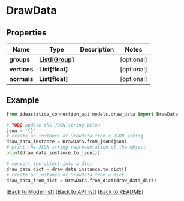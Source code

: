 # DrawData


## Properties

Name | Type | Description | Notes
------------ | ------------- | ------------- | -------------
**groups** | [**List[IGroup]**](IGroup.md) |  | [optional] 
**vertices** | **List[float]** |  | [optional] 
**normals** | **List[float]** |  | [optional] 

## Example

```python
from ideastatica_connection_api.models.draw_data import DrawData

# TODO update the JSON string below
json = "{}"
# create an instance of DrawData from a JSON string
draw_data_instance = DrawData.from_json(json)
# print the JSON string representation of the object
print(draw_data_instance.to_json())

# convert the object into a dict
draw_data_dict = draw_data_instance.to_dict()
# create an instance of DrawData from a dict
draw_data_from_dict = DrawData.from_dict(draw_data_dict)
```
[[Back to Model list]](../README.md#documentation-for-models) [[Back to API list]](../README.md#documentation-for-api-endpoints) [[Back to README]](../README.md)


